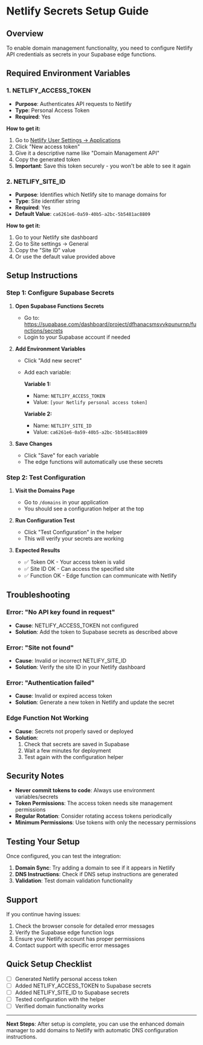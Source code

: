 # Netlify Secrets Setup Guide

## Overview
To enable domain management functionality, you need to configure Netlify API credentials as secrets in your Supabase edge functions.

## Required Environment Variables

### 1. NETLIFY_ACCESS_TOKEN
- **Purpose**: Authenticates API requests to Netlify
- **Type**: Personal Access Token
- **Required**: Yes

**How to get it:**
1. Go to [Netlify User Settings → Applications](https://app.netlify.com/user/applications#personal-access-tokens)
2. Click "New access token"
3. Give it a descriptive name like "Domain Management API"
4. Copy the generated token
5. **Important**: Save this token securely - you won't be able to see it again

### 2. NETLIFY_SITE_ID
- **Purpose**: Identifies which Netlify site to manage domains for
- **Type**: Site identifier string
- **Required**: Yes
- **Default Value**: `ca6261e6-0a59-40b5-a2bc-5b5481ac8809`

**How to get it:**
1. Go to your Netlify site dashboard
2. Go to Site settings → General
3. Copy the "Site ID" value
4. Or use the default value provided above

## Setup Instructions

### Step 1: Configure Supabase Secrets

1. **Open Supabase Functions Secrets**
   - Go to: https://supabase.com/dashboard/project/dfhanacsmsvvkpunurnp/functions/secrets
   - Login to your Supabase account if needed

2. **Add Environment Variables**
   - Click "Add new secret"
   - Add each variable:
     
     **Variable 1:**
     - Name: `NETLIFY_ACCESS_TOKEN`
     - Value: `[your Netlify personal access token]`
     
     **Variable 2:**
     - Name: `NETLIFY_SITE_ID`
     - Value: `ca6261e6-0a59-40b5-a2bc-5b5481ac8809`

3. **Save Changes**
   - Click "Save" for each variable
   - The edge functions will automatically use these secrets

### Step 2: Test Configuration

1. **Visit the Domains Page**
   - Go to `/domains` in your application
   - You should see a configuration helper at the top

2. **Run Configuration Test**
   - Click "Test Configuration" in the helper
   - This will verify your secrets are working

3. **Expected Results**
   - ✅ Token OK - Your access token is valid
   - ✅ Site ID OK - Can access the specified site
   - ✅ Function OK - Edge function can communicate with Netlify

## Troubleshooting

### Error: "No API key found in request"
- **Cause**: NETLIFY_ACCESS_TOKEN not configured
- **Solution**: Add the token to Supabase secrets as described above

### Error: "Site not found"
- **Cause**: Invalid or incorrect NETLIFY_SITE_ID
- **Solution**: Verify the site ID in your Netlify dashboard

### Error: "Authentication failed"
- **Cause**: Invalid or expired access token
- **Solution**: Generate a new token in Netlify and update the secret

### Edge Function Not Working
- **Cause**: Secrets not properly saved or deployed
- **Solution**: 
  1. Check that secrets are saved in Supabase
  2. Wait a few minutes for deployment
  3. Test again with the configuration helper

## Security Notes

- **Never commit tokens to code**: Always use environment variables/secrets
- **Token Permissions**: The access token needs site management permissions
- **Regular Rotation**: Consider rotating access tokens periodically
- **Minimum Permissions**: Use tokens with only the necessary permissions

## Testing Your Setup

Once configured, you can test the integration:

1. **Domain Sync**: Try adding a domain to see if it appears in Netlify
2. **DNS Instructions**: Check if DNS setup instructions are generated
3. **Validation**: Test domain validation functionality

## Support

If you continue having issues:

1. Check the browser console for detailed error messages
2. Verify the Supabase edge function logs
3. Ensure your Netlify account has proper permissions
4. Contact support with specific error messages

## Quick Setup Checklist

- [ ] Generated Netlify personal access token
- [ ] Added NETLIFY_ACCESS_TOKEN to Supabase secrets
- [ ] Added NETLIFY_SITE_ID to Supabase secrets
- [ ] Tested configuration with the helper
- [ ] Verified domain functionality works

---

**Next Steps**: After setup is complete, you can use the enhanced domain manager to add domains to Netlify with automatic DNS configuration instructions.
